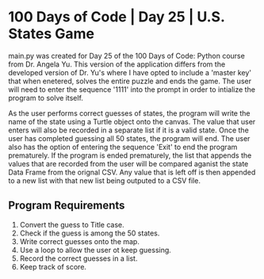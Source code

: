 # 100 Days of Code | Day 25 | U.S. States Game

main.py was created for Day 25 of the 100 Days of Code: Python course from Dr. Angela Yu. This version of the application differs from the developed version of Dr. Yu's where I have opted to include a 'master key' that when enetered, solves the entire puzzle and ends the game. The user will need to enter the sequence '1111' into the prompt in order to intialize the program to solve itself.

As the user performs correct guesses of states, the program will write the name of the state using a Turtle object onto the canvas. The value that user enters will also be recorded in a separate list if it is a valid state. Once the user has completed guessing all 50 states, the program will end. The user also has the option of entering the sequence 'Exit' to end the program prematurely. If the program is ended prematurely, the list that appends the values that are recorded from the user will be compared aganist the state Data Frame from the orignal CSV. Any value that is left off is then appended to a new list with that new list being outputed to a CSV file.

## Program Requirements ##

1. Convert the guess to Title case.
2. Check if the guess is among the 50 states.
3. Write correct guesses onto the map.
4. Use a loop to allow the user ot keep guessing.
5. Record the correct guesses in a list.
6. Keep track of score.
